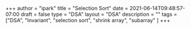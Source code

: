 +++
author = "ipark"
title = "Selection Sort"
date =  2021-06-14T09:48:57-07:00
draft =  false
type = "DSA"
layout = "DSA"
description = ""
tags = ["DSA", "Invariant", "selection sort", "shrink array", "subarray"
]
+++
<script src="https://gist.github.com/ipark-CS/09fed82f95f99a7dd22a73a02019f677.js"></script>
